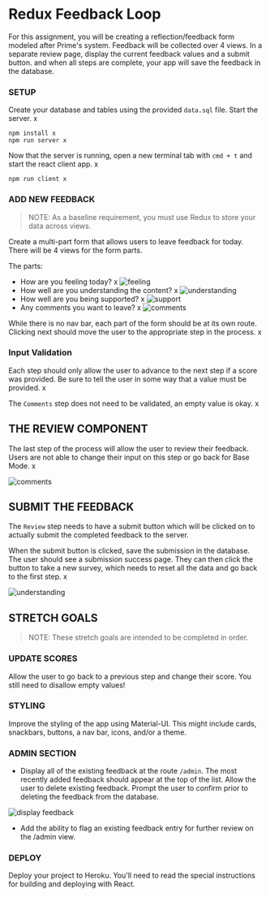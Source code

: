 # Redux Feedback Loop

For this assignment, you will be creating a reflection/feedback form modeled after Prime's system. Feedback will be collected over 4 views. In a separate review page, display the current feedback values and a submit button. and when all steps are complete, your app will save the feedback in the database. 

### SETUP

Create your database and tables using the provided `data.sql` file. Start the server. x

```
npm install x
npm run server x 
```

Now that the server is running, open a new terminal tab with `cmd + t` and start the react client app. x

```
npm run client x
```

### ADD NEW FEEDBACK

> NOTE: As a baseline requirement, you must use Redux to store your data across views.

Create a multi-part form that allows users to leave feedback for today. 
There will be 4 views for the form parts.

The parts:
- How are you feeling today? x
![feeling](wireframes/feeling.png)
- How well are you understanding the content? x
![understanding](wireframes/understanding.png)
- How well are you being supported? x
![support](wireframes/supported.png)
- Any comments you want to leave? x
![comments](wireframes/comments.png)

While there is no nav bar, each part of the form should be at its own route. Clicking next should move the user to the appropriate step in the process. x

### Input Validation

Each step should only allow the user to advance to the next step if a score was provided. Be sure to tell the user in some way that a value must be provided. x

The `Comments` step does not need to be validated, an empty value is okay. x

## THE REVIEW COMPONENT

The last step of the process will allow the user to review their feedback. Users are not able to change their input on this step or go back for Base Mode.  x

![comments](wireframes/review-active.png)

## SUBMIT THE FEEDBACK

The `Review` step needs to have a submit button which will be clicked on to actually submit the completed feedback to the server.

When the submit button is clicked, save the submission in the database. The user should see a submission success page. They can then click the button to take a new survey, which needs to reset all the data and go back to the first step. x

![understanding](wireframes/page-five.png)


## STRETCH GOALS

> NOTE: These stretch goals are intended to be completed in order.

### UPDATE SCORES

Allow the user to go back to a previous step and change their score. You still need to disallow empty values!

### STYLING
Improve the styling of the app using Material-UI. This might include cards, snackbars, buttons, a nav bar, icons, and/or a theme. 

### ADMIN SECTION

- Display all of the existing feedback at the route `/admin`. The most recently added feedback should appear at the top of the list. Allow the user to delete existing feedback. Prompt the user to confirm prior to deleting the feedback from the database.

![display feedback](wireframes/admin.png)

- Add the ability to flag an existing feedback entry for further review on the /admin view.

### DEPLOY
Deploy your project to Heroku. You'll need to read the special instructions for building and deploying with React. 
